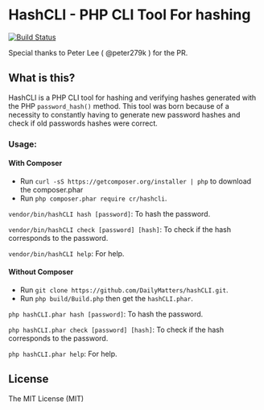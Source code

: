 # HashCLI - PHP CLI Tool For hashing

[![Build Status](https://travis-ci.org/DailyMatters/hashCLI.svg?branch=master)](https://travis-ci.org/DailyMatters/hashCLI)

Special thanks to Peter Lee ( @peter279k ) for the PR.

## What is this?
HashCLI is a PHP CLI tool for hashing and verifying hashes generated with the PHP `password_hash()` method. This tool was born because of a necessity to constantly having to generate new password hashes and check if old passwords hashes were correct.

### Usage:

#### With Composer

- Run ```curl -sS https://getcomposer.org/installer | php``` to download the composer.phar
- Run ```php composer.phar require cr/hashcli```.

```vendor/bin/hashCLI hash [password]```: To hash the password.

```vendor/bin/hashCLI check [password] [hash]```: To check if the hash corresponds to the password.

```vendor/bin/hashCLI help```: For help.

#### Without Composer

- Run ```git clone https://github.com/DailyMatters/hashCLI.git```.
- Run ```php build/Build.php``` then get the ```hashCLI.phar```.

`php hashCLI.phar hash [password]`: To hash the password.

`php hashCLI.phar check [password] [hash]`: To check if the hash corresponds to the password.

`php hashCLI.phar help`: For help.

## License

The MIT License (MIT)
